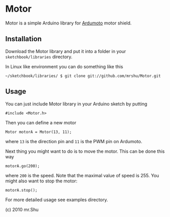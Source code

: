 
Motor
=====

Motor is a simple Arduino library for [Ardumoto][] motor shield.

Installation
------------

Download the Motor library and put it into a folder in your
`sketchbook/libraries` directory.

In Linux like environment you can do something like this


	~/sketchbook/libraries/ $ git clone git://github.com/mrshu/Motor.git


Usage
-----

You can just include Motor library in your Arduino sketch by putting 


	#include <Motor.h>

Then you can define a new motor 
	
	Motor motorA = Motor(13, 11);

where `13` is  the direction pin and `11` is the PWM pin on Ardumoto.

Next thing you might want to do is to move the motor. This can be done this way

	motorA.go(200);

where `200` is the speed. Note that the maximal value of speed is 255. You might
also want to stop the motor:

	motorA.stop();


For more detailed usage see examples directory.

(c) 2010 mr.Shu

[Ardumoto]: http://www.sparkfun.com/products/9815 

